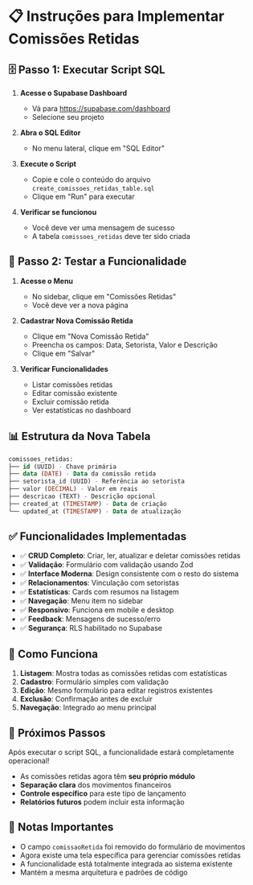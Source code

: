 # 📋 Instruções para Implementar Comissões Retidas

## 🗄️ **Passo 1: Executar Script SQL**

1. **Acesse o Supabase Dashboard**
   - Vá para https://supabase.com/dashboard
   - Selecione seu projeto

2. **Abra o SQL Editor**
   - No menu lateral, clique em "SQL Editor"

3. **Execute o Script**
   - Copie e cole o conteúdo do arquivo `create_comissoes_retidas_table.sql`
   - Clique em "Run" para executar

4. **Verificar se funcionou**
   - Você deve ver uma mensagem de sucesso
   - A tabela `comissoes_retidas` deve ter sido criada

## 🔧 **Passo 2: Testar a Funcionalidade**

1. **Acesse o Menu**
   - No sidebar, clique em "Comissões Retidas"
   - Você deve ver a nova página

2. **Cadastrar Nova Comissão Retida**
   - Clique em "Nova Comissão Retida"
   - Preencha os campos: Data, Setorista, Valor e Descrição
   - Clique em "Salvar"

3. **Verificar Funcionalidades**
   - Listar comissões retidas
   - Editar comissão existente
   - Excluir comissão retida
   - Ver estatísticas no dashboard

## 📊 **Estrutura da Nova Tabela**

```sql
comissoes_retidas:
├── id (UUID) - Chave primária
├── data (DATE) - Data da comissão retida
├── setorista_id (UUID) - Referência ao setorista
├── valor (DECIMAL) - Valor em reais
├── descricao (TEXT) - Descrição opcional
├── created_at (TIMESTAMP) - Data de criação
└── updated_at (TIMESTAMP) - Data de atualização
```

## ✅ **Funcionalidades Implementadas**

- ✅ **CRUD Completo**: Criar, ler, atualizar e deletar comissões retidas
- ✅ **Validação**: Formulário com validação usando Zod
- ✅ **Interface Moderna**: Design consistente com o resto do sistema
- ✅ **Relacionamentos**: Vinculação com setoristas
- ✅ **Estatísticas**: Cards com resumos na listagem
- ✅ **Navegação**: Menu item no sidebar
- ✅ **Responsivo**: Funciona em mobile e desktop
- ✅ **Feedback**: Mensagens de sucesso/erro
- ✅ **Segurança**: RLS habilitado no Supabase

## 🎯 **Como Funciona**

1. **Listagem**: Mostra todas as comissões retidas com estatísticas
2. **Cadastro**: Formulário simples com validação
3. **Edição**: Mesmo formulário para editar registros existentes
4. **Exclusão**: Confirmação antes de excluir
5. **Navegação**: Integrado ao menu principal

## 🚀 **Próximos Passos**

Após executar o script SQL, a funcionalidade estará completamente operacional!

- As comissões retidas agora têm **seu próprio módulo**
- **Separação clara** dos movimentos financeiros
- **Controle específico** para este tipo de lançamento
- **Relatórios futuros** podem incluir esta informação

## 📝 **Notas Importantes**

- O campo `comissaoRetida` foi removido do formulário de movimentos
- Agora existe uma tela específica para gerenciar comissões retidas
- A funcionalidade está totalmente integrada ao sistema existente
- Mantém a mesma arquitetura e padrões de código
